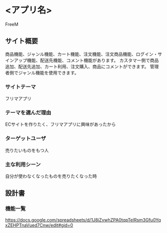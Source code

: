 # <アプリ名>
FreeM

## サイト概要
商品機能、ジャンル機能、カート機能、注文機能、注文商品機能、ログイン・サインアップ機能、配送先機能、コメント機能があります。
カスタマー側で商品追加、配送先追加、カート利用、注文購入、商品にコメントができます。
管理者側でジャンル機能を使用できます。

### サイトテーマ
フリマアプリ

### テーマを選んだ理由
ECサイトを作りたく、フリマアプリに興味があったから

### ターゲットユーザ
売りたいものをもつ人

### 主な利用シーン
自分が使わなくなったものを売りたくなった時

## 設計書


### 機能一覧
<https://docs.google.com/spreadsheets/d/1J8iZvwhZPA0tqpTelRsm3Gfu0YqxZEHPTnaVued7Cnw/edit#gid=0>

